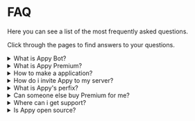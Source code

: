 # FAQ

Here you can see a list of the most frequently asked questions.

Click through the pages to find answers to your questions.

<details>

<summary>What is Appy Bot?</summary>

Appy is the best **free** to use Discord application bot for your Discord community. Even if you are a small or large community, Appy is an absolute must-have for your community.\


**Appys features:**&#x20;

* Application management with accept/deny buttons&#x20;
* Over 15 customizable settings
* User-Friendly Panels
* Interactive Dashboard
* Role management
* Real-time polls

</details>

<details>

<summary>What is Appy Premium?</summary>

There are 2 tiers of Premium.

**Tier 1:** Will allow you to activate premium on **1** server.\
**Tier 2:** Will allow you to activate premium on **3** servers.

Read more about what you get with premium [here.](broken-reference)

</details>

<details>

<summary>How to make a application?</summary>

Head to [Application forms](../getting-started/set-up/applications-forms.md) to see the guide how to set up a application.&#x20;

</details>

<details>

<summary>How do i invite Appy to my server?</summary>

You can invtie Appy by clicking [HERE](https://discord.com/oauth2/authorize?client\_id=853327905357561948\&permissions=8\&scope=applications.commands%20bot) or go to [Invite Appy](../getting-started/set-up/invite-appy.md) to find a guide.&#x20;

</details>

<details>

<summary>What  is Appy's perfix?</summary>

Appy's prefix is <mark style="color:green;">**`/`**</mark>. You can type <mark style="color:green;">**`/help`**</mark> for a list of commands.\
Go to [Commands ](broken-reference)to see Appys commands.&#x20;

</details>

<details>

<summary>Can someone else buy Premium for me?</summary>

If you are a team on your server and you want Premium. It does not need to be you as the owner of the server who buys it, just as long as the person who buys Premium has the right permissions on the server.

</details>

<details>

<summary>Where can i get support?</summary>

If you need help with Appy, do not hesitate to contact our **supporter** at Appy's [**Support Server**](https://discord.com/invite/bDmc55c6zY).

</details>

<details>

<summary>Is Appy open source?</summary>

No.

</details>
